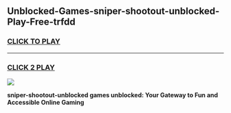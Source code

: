 
## Unblocked-Games-sniper-shootout-unblocked-Play-Free-trfdd
<h3>
<a href="https://premium76.site?title=sniper-shootout-unblocked&ref=23A">CLICK TO PLAY</a></h3>
<hr>

<h3>
<a href="https://premium76.site?title=sniper-shootout-unblocked&ref=23A">CLICK 2 PLAY</a>
  
</h3>

<a href="https://premium76.site?title=sniper-shootout-unblocked&ref=23A"><img src="https://clearcache.store/games.png"></a>


**sniper-shootout-unblocked games unblocked: Your Gateway to Fun and Accessible Online Gaming**
